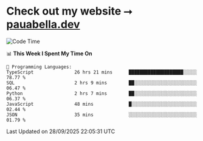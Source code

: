 # Check out my website ⭢ [pauabella.dev](https://pauabella.dev)

<!--START_SECTION:waka-->
![Code Time](http://img.shields.io/badge/Code%20Time-4%2C846%20hrs%2026%20mins-blue)

📊 **This Week I Spent My Time On** 

```text
💬 Programming Languages: 
TypeScript               26 hrs 21 mins      ████████████████████░░░░░   78.77 % 
SQL                      2 hrs 9 mins        ██░░░░░░░░░░░░░░░░░░░░░░░   06.47 % 
Python                   2 hrs 7 mins        ██░░░░░░░░░░░░░░░░░░░░░░░   06.37 % 
JavaScript               48 mins             █░░░░░░░░░░░░░░░░░░░░░░░░   02.44 % 
JSON                     35 mins             ░░░░░░░░░░░░░░░░░░░░░░░░░   01.79 % 
```


 Last Updated on 28/09/2025 22:05:31 UTC
<!--END_SECTION:waka-->
